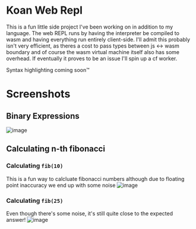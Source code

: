 # Koan Web Repl
This is a fun little side project I've been working on in addition to my language. The web REPL runs by having the interpreter be compiled to wasm and having everything run entirely client-side.
I'll admit this probably isn't very efficient, as theres a cost to pass types between js <-> wasm boundary and of course the wasm virtual machine itself also has some overhead. If eventually it proves
to be an issue I'll spin up a cf worker.

Syntax highlighting coming soon™

# Screenshots
## Binary Expressions
![image](https://github.com/TogarashiPepper/koan-web-repl/assets/83902606/346aac29-726a-4240-a124-84a07002a67d)

## Calculating n-th fibonacci
### Calculating `fib(10)`
This is a fun way to calcluate fibonacci numbers although due to floating point inaccuracy we end up with some noise
![image](https://github.com/TogarashiPepper/koan-web-repl/assets/83902606/ca3bc3fa-c2b2-4e7c-886b-73fd5a3f09fb)

### Calculating `fib(25)`
Even though there's some noise, it's still quite close to the expected answer!
![image](https://github.com/TogarashiPepper/koan-web-repl/assets/83902606/f81e7749-dc5e-4ed8-b541-6ff5772d4c8b)
